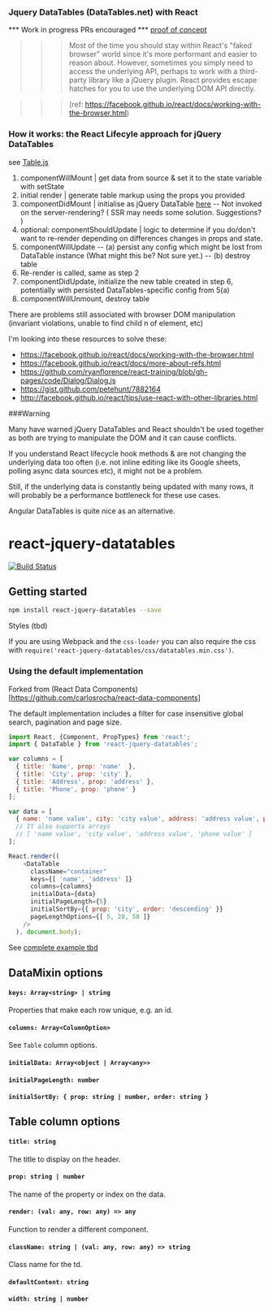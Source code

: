 ### Jquery DataTables (DataTables.net) with React

*** Work in progress PRs encouraged ***
[proof of concept](https://github.com/alecperkey/react-hot-boilerplate/blob/master/README.md)

>>>Most of the time you should stay within React's "faked browser" world since it's more performant and easier to reason about. However, sometimes you simply need to access the underlying API, perhaps to work with a third-party library like a jQuery plugin. React provides escape hatches for you to use the underlying DOM API directly.

>>>(ref: https://facebook.github.io/react/docs/working-with-the-browser.html)

### How it works: the React Lifecyle approach for jQuery DataTables

see [Table.js](https://github.com/alecperkey/react-jquery-datatables/blob/master/src/Table.js)

1. componentWillMount | get data from source & set it to the state variable with setState
2. initial render | generate table markup using the props you provided
3. componentDidMount | initialise as jQuery DataTable [here](https://github.com/alecperkey/react-jquery-datatables/blob/master/src/Table.js#L121)
-- Not invoked on the server-rendering? ( SSR may needs some solution. Suggestions? )
4. optional: componentShouldUpdate | logic to determine if you do/don't want to re-render depending on differences changes in props and state.
5. componentWillUpdate
-- (a) persist any config which might be lost from DataTable instance (What might this be? Not sure yet.)
-- (b) destroy table
6. Re-render is called, same as step 2
7. componentDidUpdate, initialize the new table created in step 6, potentially with persisted DataTables-specific config from 5(a)
8. componentWillUnmount, destroy table

There are problems still associated with browser DOM manipulation (invariant violations, unable to find child n of element, etc)

I'm looking into these resources to solve these: 
 - https://facebook.github.io/react/docs/working-with-the-browser.html
 - https://facebook.github.io/react/docs/more-about-refs.html
 - https://github.com/ryanflorence/react-training/blob/gh-pages/code/Dialog/Dialog.js
 - https://gist.github.com/petehunt/7882164
 - http://facebook.github.io/react/tips/use-react-with-other-libraries.html


###Warning

Many have warned jQuery DataTables and React shouldn't be used together as both are trying to manipulate the DOM and it can cause conflicts. 

If you understand React lifecycle hook methods & are not changing the underlying data too often (i.e. not inline editing like its Google sheets, polling async data sources etc), it might not be a problem.

Still, if the underlying data is constantly being updated with many rows, it will probably be a performance bottleneck for these use cases.

Angular DataTables is quite nice as an alternative.

# react-jquery-datatables

[![Build Status](https://travis-ci.org/carlosrocha/react-jquery-datatables.svg?branch=master)](https://travis-ci.org/alecperkey/react-jquery-datatables)

## Getting started

```sh
npm install react-jquery-datatables --save
```

Styles (tbd)

If you are using Webpack and the `css-loader` you can also require the css
with `require('react-jquery-datatables/css/datatables.min.css')`.

### Using the default implementation

Forked from (React Data Components)[https://github.com/carlosrocha/react-data-components]

The default implementation includes a filter for case insensitive global search,
pagination and page size.

```javascript
import React, {Component, PropTypes} from 'react';
import { DataTable } from 'react-jquery-datatables';

var columns = [
  { title: 'Name', prop: 'name'  },
  { title: 'City', prop: 'city' },
  { title: 'Address', prop: 'address' },
  { title: 'Phone', prop: 'phone' }
];

var data = [
  { name: 'name value', city: 'city value', address: 'address value', phone: 'phone value' }
  // It also supports arrays
  // [ 'name value', 'city value', 'address value', 'phone value' ]
];

React.render((
    <DataTable
      className="container"
      keys={[ 'name', 'address' ]}
      columns={columns}
      initialData={data}
      initialPageLength={5}
      initialSortBy={{ prop: 'city', order: 'descending' }}
      pageLengthOptions={[ 5, 20, 50 ]}
    />
  ), document.body);
```

See [complete example tbd](#)

## DataMixin options

#### `keys: Array<string> | string`
Properties that make each row unique, e.g. an id.

#### `columns: Array<ColumnOption>`
See `Table` column options.

#### `initialData: Array<object | Array<any>>`

#### `initialPageLength: number`

#### `initialSortBy: { prop: string | number, order: string }`

## Table column options

#### `title: string`
The title to display on the header.

#### `prop: string | number`
The name of the property or index on the data.

#### `render: (val: any, row: any) => any`
Function to render a different component.

#### `className: string | (val: any, row: any) => string`
Class name for the td.

#### `defaultContent: string`

#### `width: string | number`
